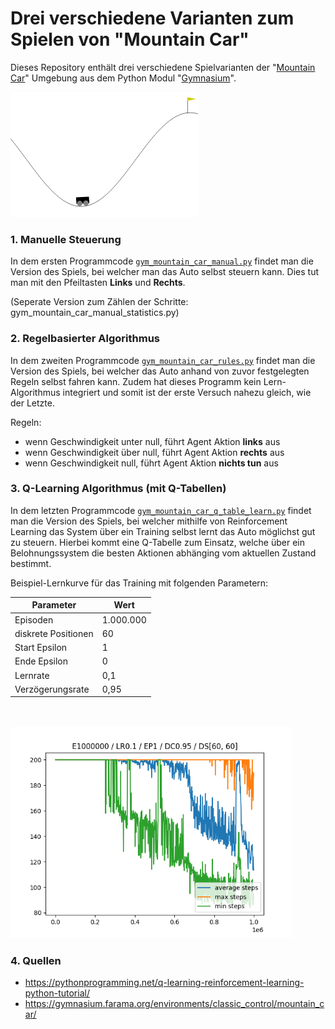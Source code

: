 # Drei verschiedene Varianten zum Spielen von "Mountain Car"

Dieses Repository enthält drei verschiedene Spielvarianten der "[Mountain Car](https://gymnasium.farama.org/environments/classic_control/mountain_car/)" Umgebung aus dem Python Modul "[Gymnasium](https://pypi.org/project/gymnasium/)".

<img src="MountainCar/Bilder/mountain_car_animation.gif" alt="Quelle: https://gymnasium.farama.org/_images/mountain_car.gif" width="300" height="auto">

### 1. Manuelle Steuerung
In dem ersten Programmcode [`gym_mountain_car_manual.py`](MountainCar/gym_mountain_car_manual.py) findet man die Version des Spiels, bei welcher man das Auto selbst steuern kann. Dies tut man mit den Pfeiltasten **Links** und **Rechts**.

(Seperate Version zum Zählen der Schritte: gym_mountain_car_manual_statistics.py)

### 2. Regelbasierter Algorithmus
In dem zweiten Programmcode [`gym_mountain_car_rules.py`](MountainCar/gym_mountain_car_rules.py) findet man die Version des Spiels, bei welcher das Auto anhand von zuvor festgelegten Regeln selbst fahren kann. Zudem hat dieses Programm kein Lern-Algorithmus integriert und somit ist der erste Versuch nahezu gleich, wie der Letzte.

Regeln:

  - wenn Geschwindigkeit unter null, führt Agent Aktion **links** aus
  - wenn Geschwindigkeit über null, führt Agent Aktion **rechts** aus
  - wenn Geschwindigkeit null, führt Agent Aktion **nichts tun** aus
    
### 3. Q-Learning Algorithmus (mit Q-Tabellen)
In dem letzten Programmcode [`gym_mountain_car_q_table_learn.py`](MountainCar/gym_mountain_car_q_table_learn.py) findet man die Version des Spiels, bei welcher mithilfe von Reinforcement Learning das System über ein Training selbst lernt das Auto möglichst gut zu steuern. Hierbei kommt eine Q-Tabelle zum Einsatz, welche über ein Belohnungssystem die besten Aktionen abhänging vom aktuellen Zustand bestimmt.

Beispiel-Lernkurve für das Training mit folgenden Parametern:

| Parameter | Wert |
|-----------|------|
| Episoden | 1.000.000 |
| diskrete Positionen | 60 |
| Start Epsilon | 1 |
| Ende Epsilon | 0 |
| Lernrate | 0,1 |
| Verzögerungsrate | 0,95 |

</br></br>
<img src="MountainCar/Bilder/Lernverhalten_q-Tables_1000000_60-60_epsilon-1_04.png" alt="Mountain Car" width="450" height="auto">


### 4. Quellen
- https://pythonprogramming.net/q-learning-reinforcement-learning-python-tutorial/
- https://gymnasium.farama.org/environments/classic_control/mountain_car/
